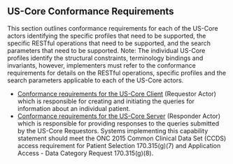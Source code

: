 ## US-Core Conformance Requirements

This section outlines conformance requirements for each of the US-Core actors identifying the specific profiles that need to be supported, the specific RESTful operations that need to be supported, and the search parameters that need to be supported. Note: The individual US-Core profiles identify the structural constraints, terminology bindings and invariants, however, implementers must refer to the conformance requirements for details on the RESTful operations, specific profiles and the search parameters applicable to each of the US-Core actors.

* [Conformance requirements for the US-Core Client] (Requestor Actor) which is responsible for creating and initiating the queries for information about an individual patient.
* [Conformance requirements for the US-Core Server] (Responder Actor) which is responsible for providing responses to the queries submitted by the US-Core Requestors. Systems implementing this capability statement should meet the ONC 2015 Common Clinical Data Set (CCDS) access requirement for Patient Selection 170.315(g)(7) and Application Access - Data Category Request 170.315(g)(8).

[Conformance requirements for the US-Core Client]: CapabilityStatement-client.html
[Conformance requirements for the US-Core Server]: CapabilityStatement-server.html
